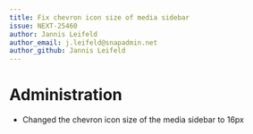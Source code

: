 ```yaml
---
title: Fix chevron icon size of media sidebar
issue: NEXT-25460
author: Jannis Leifeld
author_email: j.leifeld@snapadmin.net
author_github: Jannis Leifeld
---
```

# Administration
* Changed the chevron icon size of the media sidebar to 16px
